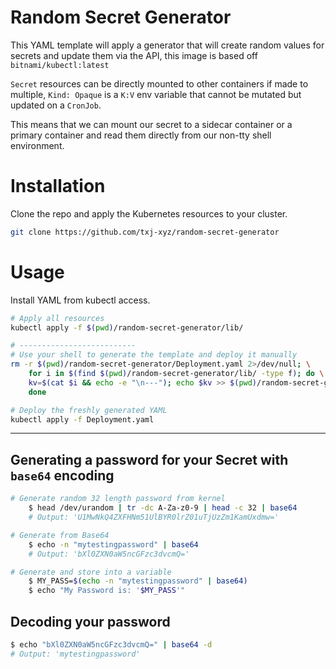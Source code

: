 # Random Secret Generator
This YAML template will apply a generator that will create random values for secrets and update them via the API, this image is based off `bitnami/kubectl:latest`

`Secret` resources can be directly mounted to other containers if made to multiple, `Kind: Opaque` is a `K:V` env variable that cannot be mutated but updated on a `CronJob`. 

This means that we can mount our secret to a sidecar container or a primary container and read them directly from our non-tty shell environment.

# Installation
Clone the repo and apply the Kubernetes resources to your cluster.
```bash
git clone https://github.com/txj-xyz/random-secret-generator
```

# Usage
Install YAML from kubectl access.
```bash
# Apply all resources
kubectl apply -f $(pwd)/random-secret-generator/lib/

# --------------------------
# Use your shell to generate the template and deploy it manually
rm -r $(pwd)/random-secret-generator/Deployment.yaml 2>/dev/null; \
    for i in $(find $(pwd)/random-secret-generator/lib/ -type f); do \
    kv=$(cat $i && echo -e "\n---"); echo $kv >> $(pwd)/random-secret-generator/Deployment.yaml; \
    done

# Deploy the freshly generated YAML
kubectl apply -f Deployment.yaml
```


--- 

## Generating a password for your Secret with `base64` encoding

```bash
# Generate random 32 length password from kernel
    $ head /dev/urandom | tr -dc A-Za-z0-9 | head -c 32 | base64
    # Output: 'U1MwNkQ4ZXFHNm51UlBYR0lrZ01uTjUzZm1KamUxdmw='

# Generate from Base64
    $ echo -n "mytestingpassword" | base64
    # Output: 'bXl0ZXN0aW5ncGFzc3dvcmQ='

# Generate and store into a variable
    $ MY_PASS=$(echo -n "mytestingpassword" | base64)
    $ echo "My Password is: '$MY_PASS'"
```

## Decoding your password

```bash
$ echo "bXl0ZXN0aW5ncGFzc3dvcmQ=" | base64 -d
# Output: 'mytestingpassword'
```
